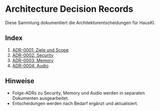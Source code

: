 # Architecture Decision Records

Diese Sammlung dokumentiert die Architekturentscheidungen für HausKI.

## Index

1. [ADR-0001: Ziele und Scope](ADR-0001__ziele-und-scope.md)
2. [ADR-0002: Security](ADR-0002__security.md)
3. [ADR-0003: Memory](ADR-0003__memory.md)
4. [ADR-0004: Audio](ADR-0004__audio.md)

## Hinweise

- Folge-ADRs zu Security, Memory und Audio werden in separaten Dokumenten ausgearbeitet.
- Entscheidungen werden nach Bedarf ergänzt und aktualisiert.
